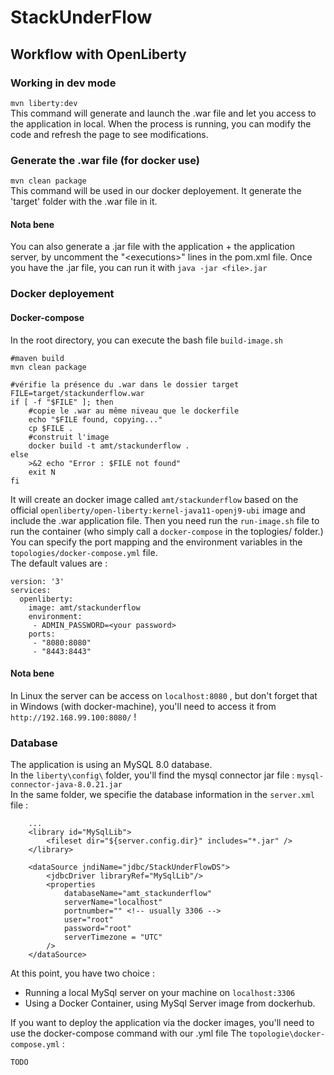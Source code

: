 # StackUnderFlow

## Workflow with OpenLiberty

### Working in dev mode
```mvn liberty:dev``` </br>
This command will generate and launch the .war file and let you access to the application in local. When the process is running, you can modify the code and refresh the page to see modifications.

### Generate the .war file (for docker use)
```mvn clean package``` </br>
This command will be used in our docker deployement. It generate the 'target' folder with the .war file in it.
#### Nota bene
You can also generate a .jar file with the application + the application server, by uncomment the "\<executions\>" lines in the pom.xml file. Once you have the .jar file, you can run it with ```java -jar <file>.jar``` 

### Docker deployement

#### Docker-compose

In the root directory, you can execute the bash file `build-image.sh`
```
#maven build
mvn clean package

#vérifie la présence du .war dans le dossier target
FILE=target/stackunderflow.war
if [ -f "$FILE" ]; then
    #copie le .war au même niveau que le dockerfile
    echo "$FILE found, copying..."
    cp $FILE .
    #construit l'image
    docker build -t amt/stackunderflow .
else 
    >&2 echo "Error : $FILE not found"
    exit N
fi
```

It will create an docker image called `amt/stackunderflow` based on the official `openliberty/open-liberty:kernel-java11-openj9-ubi` image and include the .war application file.
Then you need run the `run-image.sh` file to run the container (who simply call a `docker-compose` in the toplogies/ folder.) <br/>
You can specify the port mapping and the environment variables in the `topologies/docker-compose.yml` file. <br/>
The default values are :
```
version: '3'
services:
  openliberty:
    image: amt/stackunderflow
    environment:
     - ADMIN_PASSWORD=<your password>
    ports:
     - "8080:8080"
     - "8443:8443"
```

#### Nota bene
In Linux the server can be access on `localhost:8080` , but don't forget that in Windows (with docker-machine), you'll need to access it from `http://192.168.99.100:8080/` !

### Database

The application is using an MySQL 8.0 database. <br/>
In the `liberty\config\` folder, you'll find the mysql connector jar file : `mysql-connector-java-8.0.21.jar` <br />
In the same folder, we specifie the database information in the `server.xml` file : 
```
    ... 
    <library id="MySqlLib">
        <fileset dir="${server.config.dir}" includes="*.jar" />
    </library>

    <dataSource jndiName="jdbc/StackUnderFlowDS">
        <jdbcDriver libraryRef="MySqlLib"/>
        <properties
            databaseName="amt_stackunderflow"
            serverName="localhost"
            portnumber="" <!-- usually 3306 --> 
            user="root"
            password="root"
            serverTimezone = "UTC"
        />
    </dataSource>
 ```
At this point, you have two choice : 
- Running a local MySql server on your machine on `localhost:3306`
- Using a Docker Container, using MySql Server image from dockerhub.

If you want to deploy the application via the docker images, you'll need to use the docker-compose command with our .yml file 
The `topologie\docker-compose.yml` :
```
TODO
```
